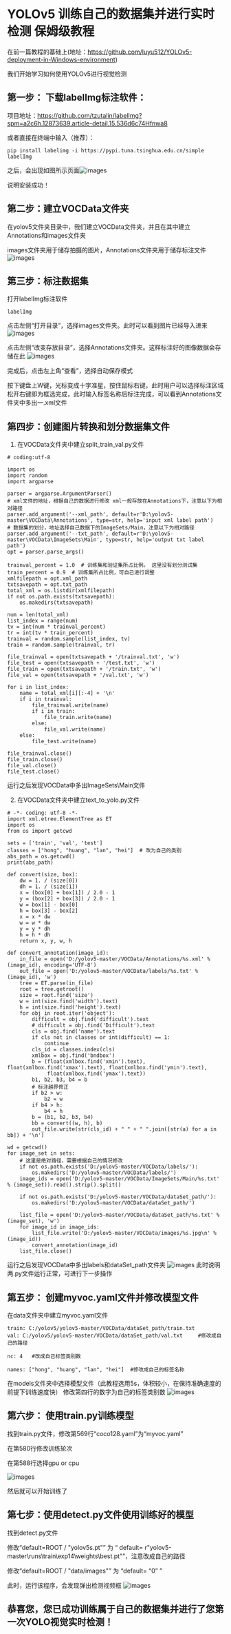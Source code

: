 # YOLOv5 训练自己的数据集并进行实时检测 保姆级教程

在前一篇教程的基础上(地址：https://github.com/luyu512/YOLOv5-deployment-in-Windows-environment)

我们开始学习如何使用YOLOv5进行视觉检测

## 第一步： 下载labelImg标注软件：

项目地址：https://github.com/tzutalin/labelImg?spm=a2c6h.12873639.article-detail.15.536d6c74Hfnwa8

或者直接在终端中输入（推荐）：
```
pip install labelimg -i https://pypi.tuna.tsinghua.edu.cn/simple
labelImg
```

之后，会出现如图所示页面![images](https://github.com/luyu512/YOLOv5-Visual-Inspection-Nanny-level-Tutorial/blob/main/%E5%B1%8F%E5%B9%95%E6%88%AA%E5%9B%BE%202025-03-29%20215152.png)

说明安装成功！

## 第二步：建立VOCData文件夹

在yolov5文件夹目录中，我们建立VOCData文件夹，并且在其中建立Annotations和images文件夹

images文件夹用于储存拍摄的图片，Annotations文件夹用于储存标注文件
![images](https://github.com/luyu512/YOLOv5-Visual-Inspection-Nanny-level-Tutorial/blob/main/%E5%B1%8F%E5%B9%95%E6%88%AA%E5%9B%BE%202025-03-29%20211411.png)

## 第三步：标注数据集

打开labelImg标注软件

`labelImg`

点击左侧“打开目录”，选择images文件夹。此时可以看到图片已经导入进来
![images](https://github.com/luyu512/YOLOv5-Visual-Inspection-Nanny-level-Tutorial/blob/main/%E5%B1%8F%E5%B9%95%E6%88%AA%E5%9B%BE%202025-03-29%20214218.png)

点击左侧“改变存放目录”，选择Annotations文件夹。这样标注好的图像数据会存储在此
![images](https://github.com/luyu512/YOLOv5-Visual-Inspection-Nanny-level-Tutorial/blob/main/%E5%B1%8F%E5%B9%95%E6%88%AA%E5%9B%BE%202025-03-29%20214235.png)

完成后，点击左上角“查看”，选择自动保存模式

按下键盘上W键，光标变成十字准星，按住鼠标右键，此时用户可以选择标注区域
松开右键即为框选完成，此时输入标签名称后标注完成，可以看到Annotations文件夹中多出一.xml文件

## 第四步：创建图片转换和划分数据集文件

1. 在VOCData文件夹中建立split_train_val.py文件
```
# coding:utf-8
 
import os
import random
import argparse
 
parser = argparse.ArgumentParser()
# xml文件的地址，根据自己的数据进行修改 xml一般存放在Annotations下，注意以下为相对路径
parser.add_argument('--xml_path', default=r'D:\yolov5-master\VOCData\Annotations', type=str, help='input xml label path')
# 数据集的划分，地址选择自己数据下的ImageSets/Main，注意以下为相对路径
parser.add_argument('--txt_path', default=r'D:\yolov5-master\VOCData\ImageSets\Main', type=str, help='output txt label path')
opt = parser.parse_args()
 
trainval_percent = 1.0  # 训练集和验证集所占比例。 这里没有划分测试集
train_percent = 0.9  # 训练集所占比例，可自己进行调整
xmlfilepath = opt.xml_path
txtsavepath = opt.txt_path
total_xml = os.listdir(xmlfilepath)
if not os.path.exists(txtsavepath):
    os.makedirs(txtsavepath)
 
num = len(total_xml)
list_index = range(num)
tv = int(num * trainval_percent)
tr = int(tv * train_percent)
trainval = random.sample(list_index, tv)
train = random.sample(trainval, tr)
 
file_trainval = open(txtsavepath + '/trainval.txt', 'w')
file_test = open(txtsavepath + '/test.txt', 'w')
file_train = open(txtsavepath + '/train.txt', 'w')
file_val = open(txtsavepath + '/val.txt', 'w')
 
for i in list_index:
    name = total_xml[i][:-4] + '\n'
    if i in trainval:
        file_trainval.write(name)
        if i in train:
            file_train.write(name)
        else:
            file_val.write(name)
    else:
        file_test.write(name)
 
file_trainval.close()
file_train.close()
file_val.close()
file_test.close()
```

运行之后发现VOCData中多出ImageSets\Main文件

2. 在VOCData文件夹中建立text_to_yolo.py文件
```
# -*- coding: utf-8 -*-
import xml.etree.ElementTree as ET
import os
from os import getcwd
 
sets = ['train', 'val', 'test']
classes = ["hong", "huang", "lan", "hei"]  # 改为自己的类别
abs_path = os.getcwd()
print(abs_path)
 
def convert(size, box):
    dw = 1. / (size[0])
    dh = 1. / (size[1])
    x = (box[0] + box[1]) / 2.0 - 1
    y = (box[2] + box[3]) / 2.0 - 1
    w = box[1] - box[0]
    h = box[3] - box[2]
    x = x * dw
    w = w * dw
    y = y * dh
    h = h * dh
    return x, y, w, h
 
def convert_annotation(image_id):
    in_file = open('D:/yolov5-master/VOCData/Annotations/%s.xml' % (image_id), encoding='UTF-8')
    out_file = open('D:/yolov5-master/VOCData/labels/%s.txt' % (image_id), 'w')
    tree = ET.parse(in_file)
    root = tree.getroot()
    size = root.find('size')
    w = int(size.find('width').text)
    h = int(size.find('height').text)
    for obj in root.iter('object'):
        difficult = obj.find('difficult').text
        # difficult = obj.find('Difficult').text
        cls = obj.find('name').text
        if cls not in classes or int(difficult) == 1:
            continue
        cls_id = classes.index(cls)
        xmlbox = obj.find('bndbox')
        b = (float(xmlbox.find('xmin').text), float(xmlbox.find('xmax').text), float(xmlbox.find('ymin').text),
             float(xmlbox.find('ymax').text))
        b1, b2, b3, b4 = b
        # 标注越界修正
        if b2 > w:
            b2 = w
        if b4 > h:
            b4 = h
        b = (b1, b2, b3, b4)
        bb = convert((w, h), b)
        out_file.write(str(cls_id) + " " + " ".join([str(a) for a in bb]) + '\n')
 
wd = getcwd()
for image_set in sets:
    # 这里是绝对路径，需要根据自己的情况修改
    if not os.path.exists('D:/yolov5-master/VOCData/labels/'):
        os.makedirs('D:/yolov5-master/VOCData/labels/')
    image_ids = open('D:/yolov5-master/VOCData/ImageSets/Main/%s.txt' % (image_set)).read().strip().split()
 
    if not os.path.exists('D:/yolov5-master/VOCData/dataSet_path/'):
        os.makedirs('D:/yolov5-master/VOCData/dataSet_path/')
 
    list_file = open('D:/yolov5-master/VOCData/dataSet_path/%s.txt' % (image_set), 'w')
    for image_id in image_ids:
        list_file.write('D:/yolov5-master/VOCData/images/%s.jpg\n' % (image_id))
        convert_annotation(image_id)
    list_file.close()
```

运行之后发现VOCData中多出labels和dataSet_path文件夹
![images](https://github.com/luyu512/YOLOv5-Visual-Inspection-Nanny-level-Tutorial/blob/main/%E5%B1%8F%E5%B9%95%E6%88%AA%E5%9B%BE%202025-03-29%20212509.png)
此时说明两.py文件运行正常，可进行下一步操作

## 第五步： 创建myvoc.yaml文件并修改模型文件


在data文件夹中建立myvoc.yaml文件

```
train: C:/yolov5/yolov5-master/VOCData/dataSet_path/train.txt
val: C:/yolov5/yolov5-master/VOCData/dataSet_path/val.txt     #修改成自己的路径
 
nc: 4   #改成自己标签类别数
 
names: ["hong", "huang", "lan", "hei"]  #修改成自己的标签名称
```

在models文件夹中选择模型文件（此教程选用5s，体积较小，在保持准确速度的前提下训练速度快）
修改第四行的数字为自己的标签类别数
![images](https://github.com/luyu512/YOLOv5-Visual-Inspection-Nanny-level-Tutorial/blob/main/%E5%B1%8F%E5%B9%95%E6%88%AA%E5%9B%BE%202025-03-29%20223106.png)

## 第六步： 使用train.py训练模型

找到train.py文件，修改第569行“coco128.yaml”为“myvoc.yaml”

在第580行修改训练轮次

在第588行选择gpu or cpu

![images](https://github.com/luyu512/YOLOv5-Visual-Inspection-Nanny-level-Tutorial/blob/main/%E5%B1%8F%E5%B9%95%E6%88%AA%E5%9B%BE%202025-03-29%20222937.png)

然后就可以开始训练了

## 第七步：使用detect.py文件使用训练好的模型

找到detect.py文件

修改“default=ROOT / "yolov5s.pt"” 为 “ default= r"yolov5-master\runs\train\exp14\weights\best.pt"”，注意改成自己的路径

修改“default=ROOT / "data/images"” 为 “default= “0” ”

此时，运行该程序，会发现弹出检测视频框
![images](https://github.com/luyu512/YOLOv5-Visual-Inspection-Nanny-level-Tutorial/blob/main/%E5%B1%8F%E5%B9%95%E6%88%AA%E5%9B%BE%202025-03-29%20224833.png)

## 恭喜您，您已成功训练属于自己的数据集并进行了您第一次YOLO视觉实时检测！
